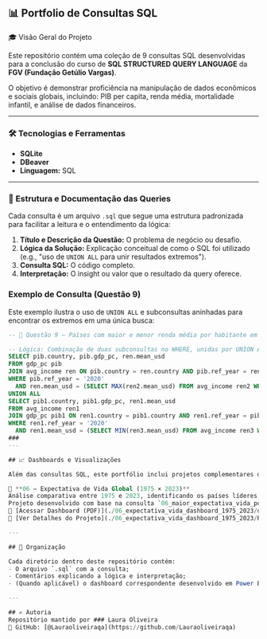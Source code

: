 <h2> 📊 Portfolio de Consultas SQL</h2>

 🎓 Visão Geral do Projeto

Este repositório contém uma coleção de 9 consultas SQL desenvolvidas para a conclusão do curso de **SQL  STRUCTURED QUERY LANGUAGE** da **FGV (Fundação Getúlio Vargas)**.

O objetivo é demonstrar proficiência na manipulação de dados econômicos e sociais globais, incluindo: PIB per capita, renda média, mortalidade infantil, e análise de dados financeiros.

---

<h3> 🛠️ Tecnologias e Ferramentas</h3>

* **SQLite**
* **DBeaver**
* **Linguagem:** SQL 

---
<h3>📂 Estrutura e Documentação das Queries</h3>

Cada consulta é um arquivo `.sql` que segue uma estrutura padronizada para facilitar a leitura e o entendimento da lógica:

1.  **Título e Descrição da Questão:** O problema de negócio ou desafio.
2.  **Lógica da Solução:** Explicação conceitual de como o SQL foi utilizado (e.g., "uso de `UNION ALL` para unir resultados extremos").
3.  **Consulta SQL:** O código completo.
4.  **Interpretação:** O insight ou valor que o resultado da query oferece.

### Exemplo de Consulta (Questão 9)

Este exemplo ilustra o uso de `UNION ALL` e subconsultas aninhadas para encontrar os extremos em uma única busca:

```sql
-- 🔹 Questão 9 — Países com maior e menor renda média por habitante em 2020

-- Lógica: Combinação de duas subconsultas no WHERE, unidas por UNION ALL.
SELECT pib.country, pib.gdp_pc, ren.mean_usd 
FROM gdp_pc pib
JOIN avg_income ren ON pib.country = ren.country AND pib.ref_year = ren.ref_year 
WHERE pib.ref_year = '2020'
  AND ren.mean_usd = (SELECT MAX(ren2.mean_usd) FROM avg_income ren2 WHERE ren2.ref_year = '2020') 
UNION ALL 
SELECT pib1.country, pib1.gdp_pc, ren1.mean_usd 
FROM avg_income ren1
JOIN gdp_pc pib1 ON ren1.country = pib1.country AND ren1.ref_year = pib1.ref_year
WHERE ren1.ref_year = '2020'
  AND ren1.mean_usd = (SELECT MIN(ren3.mean_usd) FROM avg_income ren3 WHERE ren3.ref_year = '2020');
###
---

## 📈 Dashboards e Visualizações

Além das consultas SQL, este portfólio inclui projetos complementares desenvolvidos no **Power BI**, utilizando dados e resultados obtidos a partir das queries originais.

🔹 **06 — Expectativa de Vida Global (1975 × 2023)**  
Análise comparativa entre 1975 e 2023, identificando os países líderes em expectativa de vida em cada região do Banco Mundial.  
Projeto desenvolvido com base na consulta `06_maior_expectativa_vida_por_regiao_1975.sql`, expandido para visualização analítica.  
📄 [Acessar Dashboard (PDF)](./06_expectativa_vida_dashboard_1975_2023/dashboard_vida_global.pdf)  
📘 [Ver Detalhes do Projeto](./06_expectativa_vida_dashboard_1975_2023/README.md)

---

## 🧭 Organização

Cada diretório dentro deste repositório contém:
- O arquivo `.sql` com a consulta;
- Comentários explicando a lógica e interpretação;
- (Quando aplicável) o dashboard correspondente desenvolvido em Power BI.

---

## ✍️ Autoria
Repositório mantido por ### Laura Oliveira  
📂 GitHub: [@Lauraoliveiraqa](https://github.com/Lauraoliveiraqa)
